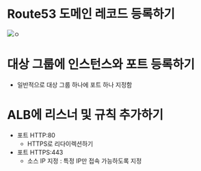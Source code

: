 # Route53 도메인 레코드 등록하기
![ㅇ](https://github.com/chomming/aws-tomcat/assets/81208053/97b7ea4f-0f55-4283-9292-ca290dfbaa90)


# 대상 그룹에 인스턴스와 포트 등록하기
- 일반적으로 대상 그룹 하나에 포트 하나 지정함

# ALB에 리스너 및 규칙 추가하기
- 포트 HTTP:80
  - HTTPS로 리다이렉션하기
- 포트 HTTPS:443
  - 소스 IP 지정 : 특정 IP만 접속 가능하도록 지정
